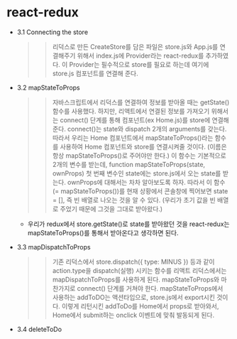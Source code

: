 # react-redux

- 3.1 Connecting the store

  > > 리덕스로 만든 CreateStore를 담은 파일은 store.js와 App.js를 연결해주기 위해서 index.js에 Provider라는 react-redux를 추가하였다.
  > > 이 Provider는 필수적으로 store를 필요로 하는데 여기에 store.js 컴포넌트를 연결해 준다.

- 3.2 mapStateToProps

  > > 자바스크립트에서 리덕스를 연결하여 정보를 받아올 때는 getState() 함수를 사용했다.
  > > 하지만, 리액트에서 연결된 정보를 가져오기 위해서는 connect() 단계를 통해 컴포넌트(ex Home.js)를 store에 연결해준다.
  > > connect()는 state와 dispatch 2개의 arguments를 갖는다.
  > > 따라서 우리는 Home 컴포넌트에서 mapStateToProps()라는 함수를 사용하여 Home 컴포넌트와 store를 연결시켜줄 것이다. (이름은 항상 mapStateToProps()로 주어야만 한다.)
  > > 이 함수는 기본적으로 2개의 변수를 받는데, function mapStateToProps(state, ownProps)
  > > 첫 번째 변수인 state에는 store.js에서 오는 state를 받는다.
  > > ownProps에 대해서는 차차 알아보도록 하자.
  > > 따라서 이 함수(= mapStateToProps())를 현재 상황에서 콘솔창에 찍어보면 state = [], 즉 빈 배열로 나오는 것을 알 수 있다. (우리가 초기 값을 빈 배열로 주었기 때문에 그것을 그대로 받아왔다.)

  - 우리가 redux에서 store.getState()로 state를 받아왔던 것을 react-redux는 mapStateToProps()를 통해서 받아온다고 생각하면 된다.

- 3.3 mapDispatchToProps

  > > 기존 리덕스에서 store.dispatch({ type: MINUS }) 등과 같이 action.type을 dispatch(실행) 시키는 함수를 리액트 리덕스에서는 mapDispatchToProps를 사용하게 된다.
  > > mapStateToProps와 마찬가지로 connect() 단계를 거쳐야 한다.
  > > mapStateToProps에서 사용하는 addToDO는 액션타입으로, store.js에서 export시킨 것이다. 이렇게 리턴시킨 addToDo를 Home에서 props로 받아와서, Home에서 submit하는 onclick 이벤트에 맞춰 발동되게 된다.

- 3.4 deleteToDo
